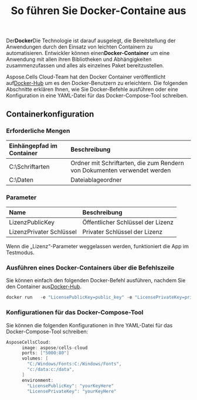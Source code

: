 ﻿---
title: So führen Sie Docker-Containe aus
second_title: Aspose.Cells Cloud Documen
type: docs
url: /de/getting-started/how-to-run-docker-container/
aliases: [/how-to-run-docker-container/]
description: So führen Sie Docker Aspose.Cells Cloud-Container aus. Aspose.Cells Cloud unterstützt Excel zum Erstellen, Konvertieren, Zusammenführen, Aufteilen, Schützen, für interne Objektvorgänge usw.
weight: 100
kwords: Excel, Office Cloud, REST API, Tabellenkalkulation, PDF, CSV, Json, Markdwon, So führen Sie einen Docker-Container aus
---
 Der**Docker**Die Technologie ist darauf ausgelegt, die Bereitstellung der Anwendungen durch den Einsatz von leichten Containern zu automatisieren. Entwickler können einen**Docker-Container** um eine Anwendung mit allen ihren Bibliotheken und Abhängigkeiten zusammenzufassen und alles als einzelnes Paket bereitzustellen.

 Aspose.Cells Cloud-Team hat den Docker Container veröffentlicht auf[Docker-Hub](https://hub.docker.com/r/aspose/cells-cloud) um es den Docker-Benutzern zu erleichtern. Die folgenden Abschnitte erklären Ihnen, wie Sie Docker-Befehle ausführen oder eine Konfiguration in eine YAML-Datei für das Docker-Compose-Tool schreiben.

## Containerkonfiguration

### Erforderliche Mengen

|Einhängepfad im Container|Beschreibung|
|:- |:- |
|C:\Schriftarten|Ordner mit Schriftarten, die zum Rendern von Dokumenten verwendet werden|
|C:\Daten|Dateiablageordner|

### Parameter

|Name|Beschreibung|
|:- |:- |
|LizenzPublicKey|Öffentlicher Schlüssel der Lizenz|
|LizenzPrivater Schlüssel|Privater Schlüssel der Lizenz|


Wenn die „Lizenz“-Parameter weggelassen werden, funktioniert die App im Testmodus.


### Ausführen eines Docker-Containers über die Befehlszeile

Sie können einfach den folgenden Docker-Befehl ausführen, nachdem Sie den Container aus[Docker-Hub](https://href.li/?https://hub.docker.com/r/aspose/cells-cloud).

```JAVA
docker run   -e "LicensePublicKey=public_key" -e "LicensePrivateKey=private_key" -v c:/data:c:/data  -v C:/Windows/Fonts:C:/Windows/Fonts -p 80:5000   aspose/cells-cloud
```

### Konfigurationen für das Docker-Compose-Tool

Sie können die folgenden Konfigurationen in Ihre YAML-Datei für das Docker-Compose-Tool schreiben:

```JAVA
AsposeCellsCloud:
      image: aspose/cells-cloud
      ports: ["5000:80"]
      volumes: [
        "C:/Windows/Fonts:C:/Windows/Fonts",
        "c:/data:c:/data",
      ]
      environment:
        "LicensePublicKey": "yourKeyHere"
        "LicensePrivateKey": "yourKeyHere"
```
